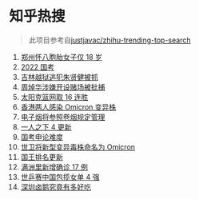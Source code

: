 # 知乎热搜

> 此项目参考自[justjavac/zhihu-trending-top-search](https://github.com/justjavac/zhihu-trending-top-search/blob/main/utils.ts)

<!-- BEGIN -->
  <!-- 最后更新时间:Sun Nov 28 2021 11:09:00 GMT+0000 (Coordinated Universal Time) -->
  1. [郑州怀八胞胎女子仅 18 岁](https://www.zhihu.com/search?q=郑州八胞胎)
1. [2022 国考](https://www.zhihu.com/search?q=国考)
1. [吉林越狱逃犯朱贤健被抓](https://www.zhihu.com/search?q=朱贤健)
1. [周焯华涉嫌开设赌场被批捕](https://www.zhihu.com/search?q=周焯华)
1. [太阳克篮网取 16 连胜](https://www.zhihu.com/search?q=太阳)
1. [香港两人感染 Omicron 变异株](https://www.zhihu.com/search?q=Omicron)
1. [电子烟将参照卷烟规定管理](https://www.zhihu.com/search?q=电子烟)
1. [一人之下 4 更新](https://www.zhihu.com/search?q=一人之下4)
1. [国考申论难度](https://www.zhihu.com/search?q=国考申论)
1. [世卫将新型变异毒株命名为 Omicron](https://www.zhihu.com/search?q=新型变异毒株)
1. [国王排名更新](https://www.zhihu.com/search?q=国王排名)
1. [满洲里新增确诊 17 例](https://www.zhihu.com/search?q=满洲里疫情)
1. [世乒赛中国包揽女单 4 强](https://www.zhihu.com/search?q=世乒赛)
1. [深圳卤鹅究竟有多好吃](https://www.zhihu.com/search?q=深圳卤鹅)
  <!-- END -->